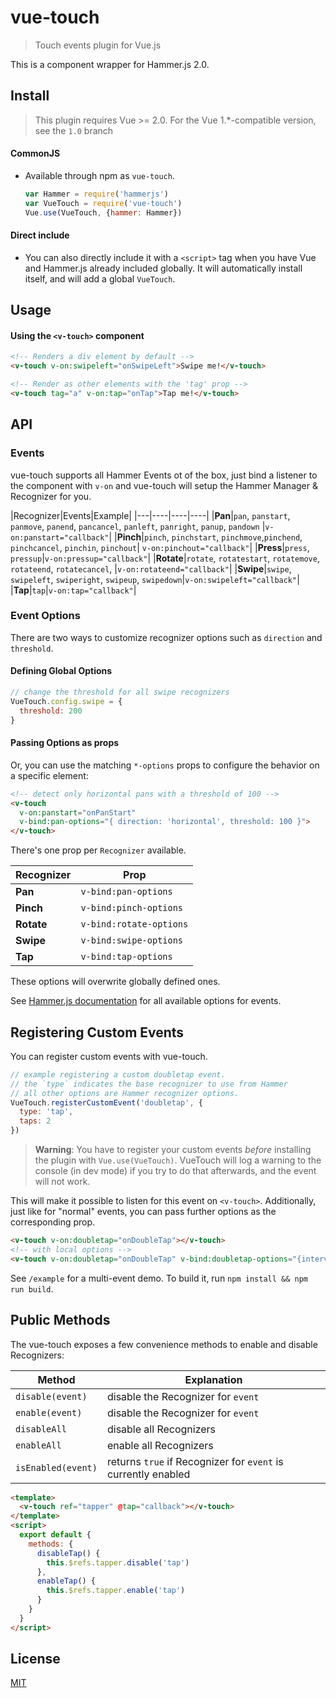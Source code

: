 # vue-touch

> Touch events plugin for Vue.js

This is a component wrapper for Hammer.js 2.0.

## Install

> This plugin requires Vue >= 2.0. For the Vue 1.\*-compatible version, see the `1.0` branch

#### CommonJS

- Available through npm as `vue-touch`.

  ``` js
  var Hammer = require('hammerjs')
  var VueTouch = require('vue-touch')
  Vue.use(VueTouch, {hammer: Hammer})
  ```

#### Direct include

- You can also directly include it with a `<script>` tag when you have Vue and Hammer.js already included globally. It will automatically install itself, and will add a global `VueTouch`.

## Usage

#### Using the `<v-touch>` component

``` html
<!-- Renders a div element by default -->
<v-touch v-on:swipeleft="onSwipeLeft">Swipe me!</v-touch>

<!-- Render as other elements with the 'tag' prop -->
<v-touch tag="a" v-on:tap="onTap">Tap me!</v-touch>
```

## API

### Events

vue-touch supports all Hammer Events ot of the box, just bind a listener to the component with `v-on` and vue-touch will setup the Hammer Manager & Recognizer for you.

|Recognizer|Events|Example|
|---|----|----|----|
|**Pan**|`pan`, `panstart`, `panmove`, `panend`, `pancancel`, `panleft`, `panright`, `panup`, `pandown` |`v-on:panstart="callback"`|
|**Pinch**|`pinch`, `pinchstart`, `pinchmove`,`pinchend`, `pinchcancel`, `pinchin`, `pinchout`| `v-on:pinchout="callback"`|
|**Press**|`press`, `pressup`|`v-on:pressup="callback"`|
|**Rotate**|`rotate`, `rotatestart`, `rotatemove`, `rotateend`, `rotatecancel`, |`v-on:rotateend="callback"`|
|**Swipe**|`swipe`, `swipeleft`, `swiperight`, `swipeup`, `swipedown`|`v-on:swipeleft="callback"`|
|**Tap**|`tap`|`v-on:tap="callback"`|

### Event Options

There are two ways to customize recognizer options such as `direction` and `threshold`.

#### Defining Global Options

``` js
// change the threshold for all swipe recognizers
VueTouch.config.swipe = {
  threshold: 200
}
```

#### Passing Options as props

Or, you can use the matching `*-options` props to configure the behavior on a specific element:

``` html
<!-- detect only horizontal pans with a threshold of 100 -->
<v-touch
  v-on:panstart="onPanStart"
  v-bind:pan-options="{ direction: 'horizontal', threshold: 100 }">
</v-touch>
```
There's one prop per `Recognizer` available.

|Recognizer|Prop|
|----------|----|
|**Pan**|`v-bind:pan-options`|
|**Pinch**|`v-bind:pinch-options`|
|**Rotate**|`v-bind:rotate-options`|
|**Swipe**|`v-bind:swipe-options`|
|**Tap**|`v-bind:tap-options`|


These options will overwrite globally defined ones.

See [Hammer.js documentation](http://hammerjs.github.io/getting-started/) for all available options for events.

## Registering Custom Events

You can register custom events with vue-touch.

``` js
// example registering a custom doubletap event.
// the `type` indicates the base recognizer to use from Hammer
// all other options are Hammer recognizer options.
VueTouch.registerCustomEvent('doubletap', {
  type: 'tap',
  taps: 2
})
```
> **Warning**: You have to register your custom events *before* installing the plugin with `Vue.use(VueTouch)`.
VueTouch will log a warning to the console (in dev mode) if you try to do that afterwards, and the event will not work.

This will make it possible to listen for this event on `<v-touch>`. Additionally, just like for "normal" events, you can pass further options as the corresponding prop.

``` html
<v-touch v-on:doubletap="onDoubleTap"></v-touch>
<!-- with local options -->
<v-touch v-on:doubletap="onDoubleTap" v-bind:doubletap-options="{intervall: 250}"></v-touch>
```

See `/example` for a multi-event demo. To build it, run `npm install && npm run build`.

## Public Methods

The vue-touch exposes a few convenience methods to enable and disable Recognizers:

|Method|Explanation|
|------|-----------|
|`disable(event)`|disable the Recognizer for `event`|
|`enable(event)`|disable the Recognizer for `event`|
|`disableAll`|disable all Recognizers|
|`enableAll`|enable all Recognizers|
|`isEnabled(event)`|returns `true` if Recognizer for `event` is currently enabled|

```html
<template>
  <v-touch ref="tapper" @tap="callback"></v-touch>
</template>
<script>
  export default {
    methods: {
      disableTap() {
        this.$refs.tapper.disable('tap')
      },
      enableTap() {
        this.$refs.tapper.enable('tap')
      }
    }
  }
</script>
```

## License

[MIT](http://opensource.org/licenses/MIT)

